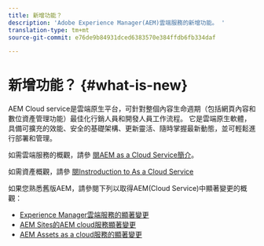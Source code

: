 ```yaml
---
title: 新增功能？
description: 'Adobe Experience Manager(AEM)雲端服務的新增功能。 '
translation-type: tm+mt
source-git-commit: e76de9b84931dced6383570e384ffdb6fb334daf

---
```



# 新增功能？ {#what-is-new}

<!-- For the pre-release of Adobe Experience Manager (AEM) as a Cloud Service everything is new. -->

AEM Cloud service是雲端原生平台，可針對整個內容生命週期（包括網頁內容和數位資產管理功能）最佳化行銷人員和開發人員工作流程。 它是雲端原生軟體，具備可擴充的效能、安全的基礎架構、更新靈活、隨時掌握最新動態，並可輕鬆進行部署和管理。

如需雲端服務的概觀，請參 [閱AEM as a Cloud Service簡介](/help/overview/introduction.md)。

<!-- Please link to introduction or what's new of Sites. -->

如需資產概觀，請參 [閱Instroduction to As a Cloud Service](/help/assets/overview.md)

如果您熟悉舊版AEM，請參閱下列以取得AEM(Cloud Service)中顯著變更的概觀：

* [Experience Manager雲端服務的顯著變更](/help/release-notes/aem-cloud-changes.md)
* [AEM Sites的AEM cloud服務顯著變更](/help/sites-cloud/sites-cloud-changes.md)
* [AEM Assets as a cloud服務的顯著變更](/help/assets/assets-cloud-changes.md)
